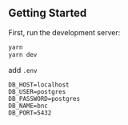 ## Getting Started

First, run the development server:

```bash
yarn
yarn dev
```

add `.env`

```
DB_HOST=localhost
DB_USER=postgres
DB_PASSWORD=postgres
DB_NAME=bnc
DB_PORT=5432
```
